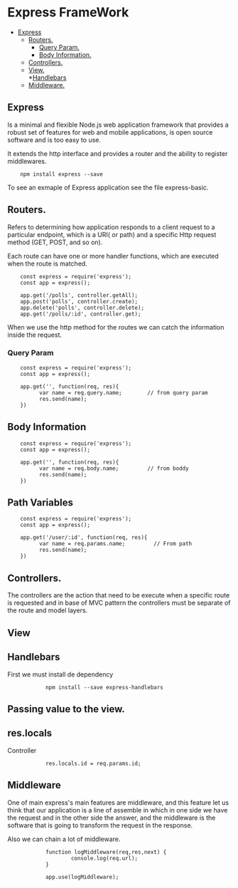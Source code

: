 # Express FrameWork 

* [Express](#Express)
    * [Routers.](#Routers.)
        * [Query Param.](#Query-Param.)
        * [Body Information.](#Body-Information.)
    * [Controllers.](#Controllers.)  
    * [View.](#View.)  
        *[Handlebars](#Handlebars)
    * [Middleware.](#Middleware.)  


## Express

Is a minimal and flexible Node.js web application framework that provides a robust set of features for web and mobile applications, is open source software and is too easy to use.

It extends the http interface and provides a router and the ability to register middlewares.

        npm install express --save

To see an exmaple of Express application see the file express-basic.

## Routers.

Refers to determining how application responds to a client request to a particular endpoint, which is a URI( or path) and a specific Http request method (GET, POST, and so on).

Each route can have one or more handler functions, which are executed when the route is matched.

        const express = require('express');
        const app = express();

        app.get('/polls', controller.getAll);
        app.post('polls', controller.create);
        app.delete('polls', controller.delete);
        app.get('/polls/:id', controller.get);

When we use the http method for the routes we can catch the information inside the request.

### Query Param

        const express = require('express');
        const app = express();

        app.get('', function(req, res){
              var name = req.query.name;        // from query param
              res.send(name);          
        })


## Body Information

        const express = require('express');
        const app = express();

        app.get('', function(req, res){
              var name = req.body.name;         // from boddy
              res.send(name);          
        })


## Path Variables

        const express = require('express');
        const app = express();

        app.get('/user/:id', function(req, res){
              var name = req.params.name;         // From path
              res.send(name);          
        })

## Controllers.

The controllers are the action that need to be execute when a specific route is requested and in base of MVC pattern the controllers must be separate of the route and model layers.

## View

## Handlebars

First we must install de dependency

                npm install --save express-handlebars

## Passing value to the view.

## res.locals

Controller      

                res.locals.id = req.params.id;



## Middleware                

One of main express's main features are middleware, and this feature let us think that our application is a line of assemble in which in one side we have the request and in the other side the answer, and the middleware is the software that is going to transform the request in the response.

Also we can chain a lot of middleware.

                function logMiddleware(req,res,next) {
                        console.log(req.url);
                }        

                app.use(logMiddleware);
